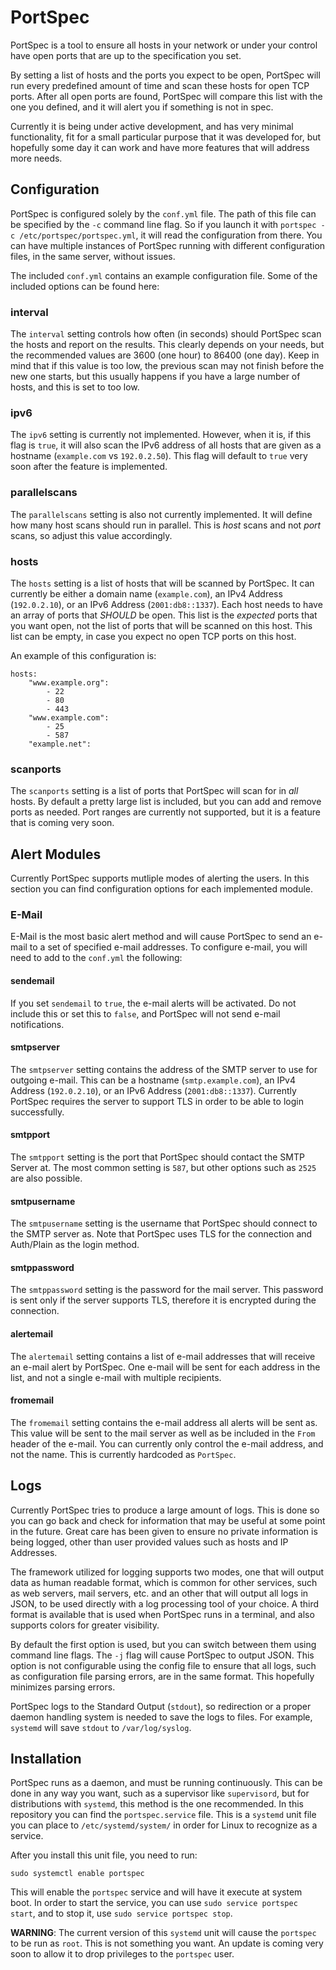 # PortSpec

PortSpec is a tool to ensure all hosts in your network or under your control
have open ports that are up to the specification you set.

By setting a list of hosts and the ports you expect to be open, PortSpec will
run every predefined amount of time and scan these hosts for open TCP ports.
After all open ports are found, PortSpec will compare this list with the one
you defined, and it will alert you if something is not in spec.

Currently it is being under active development, and has very minimal
functionality, fit for a small particular purpose that it was developed for,
but hopefully some day it can work and have more features that will address
more needs.

## Configuration

PortSpec is configured solely by the `conf.yml` file. The path of this file
can be specified by the `-c` command line flag. So if you launch it with
`portspec -c /etc/portspec/portspec.yml`, it will read the configuration from
there. You can have multiple instances of PortSpec running with different
configuration files, in the same server, without issues.

The included `conf.yml` contains an example configuration file. Some of the
included options can be found here:

### interval

The `interval` setting controls how often (in seconds) should PortSpec scan
the hosts and report on the results. This clearly depends on your needs, but the
recommended values are 3600 (one hour) to 86400 (one day). Keep in mind that if
this value is too low, the previous scan may not finish before the new one
starts, but this usually happens if you have a large number of hosts, and this
is set to too low.

### ipv6

The `ipv6` setting is currently not implemented. However, when it is, if this
flag is `true`, it will also scan the IPv6 address of all hosts that are given
as a hostname (`example.com` vs `192.0.2.50`). This flag will default to `true`
very soon after the feature is implemented.

### parallelscans

The `parallelscans` setting is also not currently implemented. It will define
how many host scans should run in parallel. This is *host* scans and not *port*
scans, so adjust this value accordingly.

### hosts

The `hosts` setting is a list of hosts that will be scanned by PortSpec. It can
currently be either a domain name (`example.com`), an IPv4 Address
(`192.0.2.10`), or an IPv6 Address (`2001:db8::1337`). Each host needs to have
an array of ports that *SHOULD* be open. This list is the *expected* ports that
you want open, not the list of ports that will be scanned on this host. This
list can be empty, in case you expect no open TCP ports on this host.

An example of this configuration is:

```
hosts:
    "www.example.org":
        - 22
        - 80
        - 443
    "www.example.com":
        - 25
        - 587
    "example.net":
```

### scanports

The `scanports` setting is a list of ports that PortSpec will scan for in *all*
hosts. By default a pretty large list is included, but you can add and remove
ports as needed. Port ranges are currently not supported, but it is a feature
that is coming very soon.

## Alert Modules

Currently PortSpec supports mutliple modes of alerting the users. In this
section you can find configuration options for each implemented module.

### E-Mail

E-Mail is the most basic alert method and will cause PortSpec to send an e-mail
to a set of specified e-mail addresses. To configure e-mail, you will need to
add to the `conf.yml` the following:

#### sendemail

If you set `sendemail` to `true`, the e-mail alerts will be activated. Do not
include this or set this to `false`, and PortSpec will not send e-mail
notifications.

#### smtpserver

The `smtpserver` setting contains the address of the SMTP server to use for
outgoing e-mail. This can be a hostname (`smtp.example.com`), an IPv4 Address
(`192.0.2.10`), or an IPv6 Address (`2001:db8::1337`). Currently PortSpec
requires the server to support TLS in order to be able to login successfully.

#### smtpport

The `smtpport` setting is the port that PortSpec should contact the SMTP Server
at. The most common setting is `587`, but other options such as `2525` are also
possible.

#### smtpusername

The `smtpusername` setting is the username that PortSpec should connect to the
SMTP server as. Note that PortSpec uses TLS for the connection and Auth/Plain
as the login method.

#### smtppassword

The `smtppassword` setting is the password for the mail server. This password is
sent only if the server supports TLS, therefore it is encrypted during the
connection.

#### alertemail

The `alertemail` setting contains a list of e-mail addresses that will receive
an e-mail alert by PortSpec. One e-mail will be sent for each address in the
list, and not a single e-mail with multiple recipients.

#### fromemail

The `fromemail` setting contains the e-mail address all alerts will be sent as.
This value will be sent to the mail server as well as be included in the `From`
header of the e-mail. You can currently only control the e-mail address, and
not the name. This is currently hardcoded as `PortSpec`.

## Logs

Currently PortSpec tries to produce a large amount of logs. This is done so you
can go back and check for information that may be useful at some point in the
future. Great care has been given to ensure no private information is being
logged, other than user provided values such as hosts and IP Addresses.

The framework utilized for logging supports two modes, one that will output
data as human readable format, which is common for other services, such as web
servers, mail servers, etc. and an other that will output all logs in JSON, to
be used directly with a log processing tool of your choice. A third format is
available that is used when PortSpec runs in a terminal, and also supports
colors for greater visibility.

By default the first option is used, but you can switch between them using
command line flags. The `-j` flag will cause PortSpec to output JSON. This
option is not configurable using the config file to ensure that all logs, such
as configuration file parsing errors, are in the same format. This hopefully
minimizes parsing errors.

PortSpec logs to the Standard Output (`stdout`), so redirection or a proper
daemon handling system is needed to save the logs to files. For example,
`systemd` will save `stdout` to `/var/log/syslog`.

## Installation

PortSpec runs as a daemon, and must be running continuously. This can be done
in any way you want, such as a supervisor like `supervisord`, but for
distributions with `systemd`, this method is the one recommended. In this
repository you can find the `portspec.service` file. This is a `systemd` unit
file you can place to `/etc/systemd/system/` in order for Linux to recognize as
a service.

After you install this unit file, you need to run:

```
sudo systemctl enable portspec
```

This will enable the `portspec` service and will have it execute at system
boot. In order to start the service, you can use `sudo service portspec start`,
and to stop it, use `sudo service portspec stop`. 

**WARNING**: The current version of this `systemd` unit will cause the
`portspec` to be run as `root`. This is not something you want. An update is
coming very soon to allow it to drop privileges to the `portspec` user.